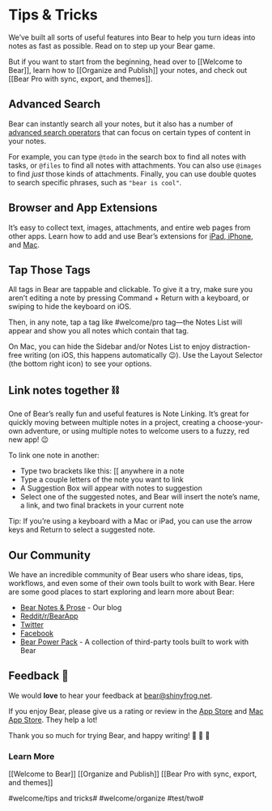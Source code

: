 # Tips & Tricks
We’ve built all sorts of useful features into Bear to help you turn ideas into notes as fast as possible. Read on to step up your Bear game.

But if you want to start from the beginning, head over to [[Welcome to Bear]], learn how to [[Organize and Publish]] your notes, and check out [[Bear Pro with sync, export, and themes]].

## Advanced Search
Bear can instantly search all your notes, but it also has a number of [advanced search operators](http://www.bear-writer.com/faq//Advanced%20search%20options%20in%20Bear/) that can focus on certain types of content in your notes.

For example, you can type `@todo` in the search box to find all notes with tasks, or `@files` to find all notes with attachments. You can also use `@images` to find _just_ those kinds of attachments. Finally, you can use double quotes to search specific phrases, such as `"bear is cool"`. 

## Browser and App Extensions
It’s easy to collect text, images, attachments, and entire web pages from other apps. Learn how to add and use Bear’s extensions for [iPad, iPhone](http://www.bear-writer.com/faq//Extensions/iOS%20App%20Extension/), and [Mac](http://www.bear-writer.com/faq//Extensions/Browser%20extensions/).

## Tap Those Tags
All tags in Bear are tappable and clickable. To give it a try, make sure you aren’t editing a note by pressing Command + Return with a keyboard, or swiping to hide the keyboard on iOS.

Then, in any note, tap a tag like #welcome/pro tag—the Notes List will appear and show you all notes which contain that tag.

On Mac, you can hide the Sidebar and/or Notes List to enjoy distraction-free writing (on iOS, this happens automatically 😉). Use the Layout Selector (the bottom right icon) to see your options.

## Link notes together ⛓
One of Bear’s really fun and useful features is Note Linking. It’s great for quickly moving between multiple notes in a project, creating a choose-your-own adventure, or using multiple notes to welcome users to a fuzzy, red new app! 😉

To link one note in another:

* Type two brackets like this: [[ anywhere in a note 
* Type a couple letters of the note you want to link
* A Suggestion Box will appear with notes to suggestion
* Select one of the suggested notes, and Bear will insert the note’s name, a link, and two final brackets in your current note

Tip: If you’re using a keyboard with a Mac or iPad, you can use the arrow keys and Return to select a suggested note.

## Our Community
We have an incredible community of Bear users who share ideas, tips, workflows, and even some of their own tools built to work with Bear. Here are some good places to start exploring and learn more about Bear:

* [Bear Notes & Prose](https://blog.bear-writer.com) - Our blog
* [Reddit/r/BearApp](https://reddit.com/r/BearApp)
* [Twitter](https://twitter.com/BearNotesApp)
* [Facebook](https://www.facebook.com/BearNotes/)
* [Bear Power Pack](https://github.com/sbusso/Bear-Power-Pack/blob/master/README.md) - A collection of third-party tools built to work with Bear

## Feedback 💬
We would **love** to hear your feedback at [bear@shinyfrog.net](mailto:bear@shinyfrog.net). 

If you enjoy Bear, please give us a rating or review in the [App Store](https://itunes.apple.com/us/app/bear/id1016366447) and [Mac App Store](https://itunes.apple.com/us/app/bear/id1091189122). They help a lot!

Thank you so much for trying Bear, and happy writing!
🎉 🐻 🎉

### Learn More
[[Welcome to Bear]]
[[Organize and Publish]]
[[Bear Pro with sync, export, and themes]]

#welcome/tips and tricks# #welcome/organize #test/two#